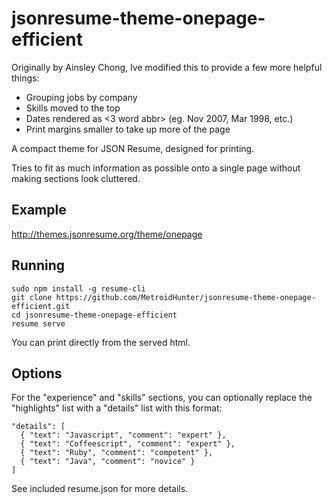 # jsonresume-theme-onepage-efficient

Originally by Ainsley Chong, Ive modified this to provide a few more helpful things:
* Grouping jobs by company
* Skills moved to the top
* Dates rendered as <3 word abbr> <year> (eg. Nov 2007, Mar 1998, etc.)
* Print margins smaller to take up more of the page

A compact theme for JSON Resume, designed for printing. 

Tries to fit as much information as possible onto a single page without making sections look cluttered.

## Example

http://themes.jsonresume.org/theme/onepage

## Running

```
sudo npm install -g resume-cli
git clone https://github.com/MetroidHunter/jsonresume-theme-onepage-efficient.git
cd jsonresume-theme-onepage-efficient
resume serve
```
You can print directly from the served html.

## Options

For the "experience" and "skills" sections, you can optionally replace the "highlights" list with a "details" list with this format:

```
"details": [
  { "text": "Javascript", "comment": "expert" },
  { "text": "Coffeescript", "comment": "expert" },
  { "text": "Ruby", "comment": "competent" },
  { "text": "Java", "comment": "novice" }
]
```

See included resume.json for more details.

